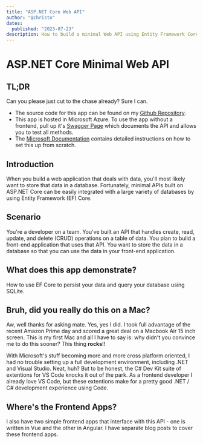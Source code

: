 ```yaml
---
title: "ASP.NET Core Web API"
author: "@christo"
dates:
  published: "2023-07-23"
description: How to build a minimal Web API using Entity Framework Core and SQLite
---
```


# ASP.NET Core Minimal Web API

## TL;DR
Can you please just cut to the chase already?  Sure I can.

- The source code for this app can be found on my <a href="https://github.com/christo-froneman/BetaHardwareAPI" target="_blank">Github Repository</a>.
- This app is hosted in Microsoft Azure.  To use the app without a frontend, pull up it's <a href="https://betahardwareapi.azurewebsites.net/swagger/index.html" target="_blank">Swagger Page</a> which documents the API and allows you to test all methods.
- The <a href="https://learn.microsoft.com/en-us/training/modules/build-web-api-minimal-database/1-introduction" target="_blank">Microsoft Documentation</a> contains detailed instructions on how to set this up from scratch.

## Introduction
When you build a web application that deals with data, you'll most likely want to store that data in a database. Fortunately, minimal APIs built on ASP.NET Core can be easily integrated with a large variety of databases by using Entity Framework (EF) Core.

## Scenario
You're a developer on a team. You've built an API that handles create, read, update, and delete (CRUD) operations on a table of data. You plan to build a front-end application that uses that API. You want to store the data in a database so that you can use the data in your front-end application.

## What does this app demonstrate?
How to use EF Core to persist your data and query your database using SQLite.

## Bruh, did you really do this on a Mac?
Aw, well thanks for asking mate.  Yes, yes I did.  I took full advantage of the recent Amazon Prime day and scored a great deal on a Macbook Air 15 inch screen.  This is my first Mac and all I have to say is: why didn't you convince me to do this sooner?  This thing **rocks**!!

With Microsoft's stuff becoming more and more cross platform oriented, I had no trouble setting up a full development environment, including .NET and Visual Studio.  Neat, huh?  But to be honest, the C# Dev Kit suite of extentions for VS Code knocks it out of the park.  As a frontend developer I already love VS Code, but these extentions make for a pretty good .NET / C# development experience using Code.

## Where's the Frontend Apps?
I also have two simple frontend apps that interface with this API - one is written in Vue and the other in Angular.  I have separate blog posts to cover these frontend apps.